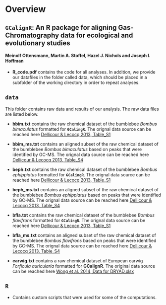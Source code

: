 
Overview
========

`GCalignR`: An R package for aligning Gas-Chromatography data for ecological and evolutionary studies
-----------------------------------------------------------------------------------------------------

#### Meinolf Ottensmann, Martin A. Stoffel, Hazel J. Nichols and Joseph I. Hoffman

-   **R\_code.pdf** contains the code for all analyses. In addition, we provide our datafiles in the folder called data, which should be placed in a subfolder of the working directory in order to repeat analyses.

**`data`**
----------

This folder contains raw data and results of our analysis. The raw data files are listed below.

-   **bbim.txt** contains the raw chemical dataset of the bumblebee *Bombus bimaculatus* formatted for **`GCalingR`**. The orignal data source can be reached here [Dellicour & Lecocq 2013, Table\_S1](http://onlinelibrary.wiley.com/store/10.1002/jssc.201300388/asset/supinfo/jssc3437-sup-0001-TableS1.zip?v=1&s=57d5d58273d1d4207e70c72cecd5bba4b1fe95a1)

-   **bbim\_ms.txt** contains an aligned subset of the raw chemical dataset of the bumblebee *Bombus bimaculatus* based on peaks that were identified by GC-MS. The orignal data source can be reached here [Dellicour & Lecocq 2013, Table\_S4](http://onlinelibrary.wiley.com/store/10.1002/jssc.201300388/asset/supinfo/jssc3437-sup-0001-TableS1.zip?v=1&s=57d5d58273d1d4207e70c72cecd5bba4b1fe95a1)

-   **beph.txt** contains the raw chemical dataset of the bumblebee *Bombus ephippiatus* formatted for **`GCalingR`**. The orignal data source can be reached here [Dellicour & Lecocq 2013, Table\_S1](http://onlinelibrary.wiley.com/store/10.1002/jssc.201300388/asset/supinfo/jssc3437-sup-0001-TableS1.zip?v=1&s=57d5d58273d1d4207e70c72cecd5bba4b1fe95a1)

-   **beph\_ms.txt** contains an aligned subset of the raw chemical dataset of the bumblebee *Bombus ephippiatus* based on peaks that were identified by GC-MS. The orignal data source can be reached here [Dellicour & Lecocq 2013, Table\_S4](http://onlinelibrary.wiley.com/store/10.1002/jssc.201300388/asset/supinfo/jssc3437-sup-0001-TableS1.zip?v=1&s=57d5d58273d1d4207e70c72cecd5bba4b1fe95a1)

-   **bfla.txt** contains the raw chemical dataset of the bumblebee *Bombus flavifrons* formatted for **`GCalingR`**. The orignal data source can be reached here [Dellicour & Lecocq 2013, Table\_S1](http://onlinelibrary.wiley.com/store/10.1002/jssc.201300388/asset/supinfo/jssc3437-sup-0001-TableS1.zip?v=1&s=57d5d58273d1d4207e70c72cecd5bba4b1fe95a1)

-   **bfla\_ms.txt** contains an aligned subset of the raw chemical dataset of the bumblebee *Bombus flavifrons* based on peaks that were identified by GC-MS. The orignal data source can be reached here [Dellicour & Lecocq 2013, Table\_S4](http://onlinelibrary.wiley.com/store/10.1002/jssc.201300388/asset/supinfo/jssc3437-sup-0001-TableS1.zip?v=1&s=57d5d58273d1d4207e70c72cecd5bba4b1fe95a1)

-   **earwig.txt** contains a raw chemical dataset of European earwig *Forficula auricularia* formatted for **GCalignR**. The original data source can be reached here [Wong et al. 2014, Data for DRYAD.xlsx](https://datadryad.org/resource/doi:10.5061/dryad.73180)

**`R`**
-------

-   Contains custom scripts that were used for some of the computations.
